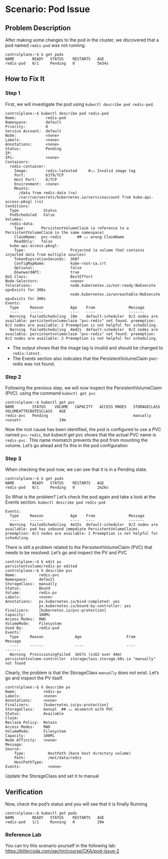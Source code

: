 # Scenario: Pod Issue

## Problem Description
After making some changes to the pod in the cluster, we discovered that a pod named `redis-pod` was not running.
```
controlplane:~$ k get pods
NAME        READY   STATUS    RESTARTS   AGE
redis-pod   0/1     Pending   0          5m34s
```

## How to Fix It

### Step 1 
First, we will investigate the pod using `kubectl describe pod redis-pod`.
```
controlplane:~$ kubectl describe pod redis-pod
Name:             redis-pod
Namespace:        default
Priority:         0
Service Account:  default
Node:             <none>
Labels:           <none>
Annotations:      <none>
Status:           Pending
IP:               
IPs:              <none>
Containers:
  redis-container:
    Image:        redis:latested     #⚠️⚠️ Invalid image tag
    Port:         6379/TCP
    Host Port:    0/TCP
    Environment:  <none>
    Mounts:
      /data from redis-data (rw)
      /var/run/secrets/kubernetes.io/serviceaccount from kube-api-access-p6xgl (ro)
Conditions:
  Type           Status
  PodScheduled   False 
Volumes:
  redis-data:
    Type:       PersistentVolumeClaim (a reference to a PersistentVolumeClaim in the same namespace)
    ClaimName:  pvc-redis       ## ⚠️⚠️ wrong ClaimName
    ReadOnly:   false
  kube-api-access-p6xgl:
    Type:                    Projected (a volume that contains injected data from multiple sources)
    TokenExpirationSeconds:  3607
    ConfigMapName:           kube-root-ca.crt
    Optional:                false
    DownwardAPI:             true
QoS Class:                   BestEffort
Node-Selectors:              <none>
Tolerations:                 node.kubernetes.io/not-ready:NoExecute op=Exists for 300s
                             node.kubernetes.io/unreachable:NoExecute op=Exists for 300s
Events:
  Type     Reason            Age    From               Message
  ----     ------            ----   ----               -------
  Warning  FailedScheduling  10m    default-scheduler  0/2 nodes are available: persistentvolumeclaim "pvc-redis" not found. preemption: 0/2 nodes are available: 2 Preemption is not helpful for scheduling.
  Warning  FailedScheduling  4m42s  default-scheduler  0/2 nodes are available: persistentvolumeclaim "pvc-redis" not found. preemption: 0/2 nodes are available: 2 Preemption is not helpful for scheduling.
```
- The output shows that the image tag is invalid and should be changed to `redis:latest`.
- The Events section also indicates that the PersistentVolumeClaim pvc-redis was not found.

### Step 2
Following the previous step, we will now inspect the PersistentVolumeClaim (PVC).
using the command `kubectl get pvc`
```
controlplane:~$ kubectl get pvc
NAME        STATUS    VOLUME   CAPACITY   ACCESS MODES   STORAGECLASS   VOLUMEATTRIBUTESCLASS   AGE
redis-pvc   Pending                                      manually       <unset>                 19m
```
Now the root cause has been identified, the pod is configured to use a PVC named `pvc-redis`, but kubectl get pvc shows that the actual PVC name is `redis-pvc` . This name mismatch prevents the pod from mounting the volume.
Let’s go ahead and fix this in the pod configuration

### Step 3
When checking the pod now, we can see that it is in a Pending state.
```
controlplane:~$ k get pods
NAME        READY   STATUS    RESTARTS   AGE
redis-pod   0/1     Pending   0          2m26s
```
So What is the problem? 
Let’s check the pod again and take a look at the Events section.
` kubectl describe pod redis-pod `
```
Events:
  Type     Reason            Age    From               Message
  ----     ------            ----   ----               -------
  Warning  FailedScheduling  4m15s  default-scheduler  0/2 nodes are available: pod has unbound immediate PersistentVolumeClaims. preemption: 0/2 nodes are available: 2 Preemption is not helpful for scheduling.
```
There is still a problem related to the PersistentVolumeClaim (PVC) that needs to be resolved.
Let’s go and inspect the PV and PVC

```
controlplane:~$ k edit pv 
persistentvolume/redis-pv edited
controlplane:~$ k describe pvc
Name:          redis-pvc
Namespace:     default
StorageClass:  manually
Status:        Bound
Volume:        redis-pv
Labels:        <none>
Annotations:   pv.kubernetes.io/bind-completed: yes
               pv.kubernetes.io/bound-by-controller: yes
Finalizers:    [kubernetes.io/pvc-protection]
Capacity:      100Mi
Access Modes:  RWO
VolumeMode:    Filesystem
Used By:       redis-pod
Events:
  Type     Reason              Age                    From                         Message
  ----     ------              ----                   ----                         -------
  Warning  ProvisioningFailed  3m57s (x162 over 44m)  persistentvolume-controller  storageclass.storage.k8s.io "manually" not found
```
Clearly, the problem is that the StorageClass `manually` does not exist. 
Let’s go and inspect the PV itself.
```
controlplane:~$ k describe pv     
Name:            redis-pv
Labels:          <none>
Annotations:     <none>
Finalizers:      [kubernetes.io/pv-protection]
StorageClass:    manual  ## ⚠️⚠️ mismatch with PVC
Status:          Available
Claim:           
Reclaim Policy:  Retain
Access Modes:    RWO
VolumeMode:      Filesystem
Capacity:        100Mi
Node Affinity:   <none>
Message:         
Source:
    Type:          HostPath (bare host directory volume)
    Path:          /mnt/data/redis
    HostPathType:  
Events:            <none>
```
Update the StorageClass and set it to manual

## Verification
Now, check the pod’s status and you will see that it is finally Running
```
controlplane:~$ kubectl get pods
NAME        READY   STATUS    RESTARTS   AGE
redis-pod   1/1     Running   0          20m
```

### Reference Lab
You can try this scenario yourself in the following lab: https://killercoda.com/sachin/course/CKA/pod-issue-2

